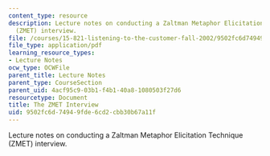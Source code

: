 ```yaml
---
content_type: resource
description: Lecture notes on conducting a Zaltman Metaphor Elicitation Technique
  (ZMET) interview.
file: /courses/15-821-listening-to-the-customer-fall-2002/9502fc6d74949fde6cd2cbb30b67a11f_bostonbeer.pdf
file_type: application/pdf
learning_resource_types:
- Lecture Notes
ocw_type: OCWFile
parent_title: Lecture Notes
parent_type: CourseSection
parent_uid: 4acf95c9-03b1-f4b1-40a8-1080503f27d6
resourcetype: Document
title: The ZMET Interview
uid: 9502fc6d-7494-9fde-6cd2-cbb30b67a11f
---
```

Lecture notes on conducting a Zaltman Metaphor Elicitation Technique (ZMET) interview.